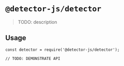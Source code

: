 # `@detector-js/detector`

> TODO: description

## Usage

```
const detector = require('@detector-js/detector');

// TODO: DEMONSTRATE API
```
